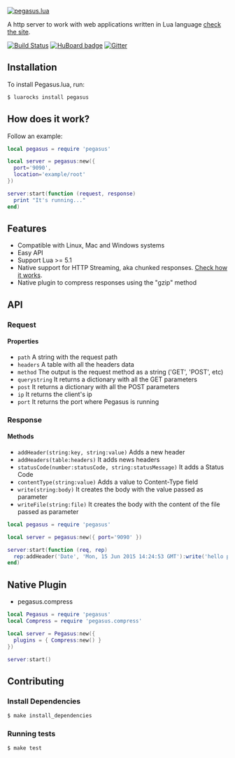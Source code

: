 [![pegasus.lua](http://evandrolg.github.io/pegasus.lua/pegasus.lua.svg)](http://evandrolg.github.io/pegasus.lua)

A http server to work with web applications written in Lua language [check the site](http://evandrolg.github.io/pegasus.lua).

[![Build
Status](https://travis-ci.org/EvandroLG/pegasus.lua.svg?branch=master)](https://travis-ci.org/EvandroLG/pegasus.lua)
[![HuBoard
badge](http://img.shields.io/badge/Hu-Board-7965cc.svg)](https://huboard.com/EvandroLG/pegasus.lua)
[![Gitter](https://badges.gitter.im/Join%20Chat.svg)](https://gitter.im/EvandroLG/pegasus.lua?utm_source=badge&utm_medium=badge&utm_campaign=pr-badge&utm_content=badge)

## Installation
To install Pegasus.lua, run:
```sh
$ luarocks install pegasus
```

## How does it work?
Follow an example:
```lua
local pegasus = require 'pegasus'

local server = pegasus:new({
  port='9090',
  location='example/root'
})

server:start(function (request, response)
  print "It's running..."
end)
```

## Features
- Compatible with Linux, Mac and Windows systems
- Easy API
- Support Lua >= 5.1
- Native support for HTTP Streaming, aka chunked responses. [Check how it works](https://github.com/EvandroLG/pegasus.lua/blob/master/example/app_stream.lua).
- Native plugin to compress responses using the "gzip" method

## API
### Request
#### Properties
* `path` A string with the request path
* `headers` A table with all the headers data
* `method` The output is the request method as a string ('GET', 'POST', etc)
* `querystring` It returns a dictionary with all the GET parameters
* `post` It returns a dictionary with all the POST parameters
* `ip` It returns the client's ip
* `port` It returns the port where Pegasus is running

### Response
#### Methods
* `addHeader(string:key, string:value)` Adds a new header
* `addHeaders(table:headers)` It adds news headers
* `statusCode(number:statusCode, string:statusMessage)` It adds a Status Code
* `contentType(string:value)` Adds a value to Content-Type field
* `write(string:body)` It creates the body with the value passed as
  parameter
* `writeFile(string:file)` It creates the body with the content of the
  file passed as parameter

```lua
local pegasus = require 'pegasus'

local server = pegasus:new({ port='9090' })

server:start(function (req, rep)
  rep:addHeader('Date', 'Mon, 15 Jun 2015 14:24:53 GMT'):write('hello pegasus world!')
end)
```

## Native Plugin
* pegasus.compress
```lua
local Pegasus = require 'pegasus'
local Compress = require 'pegasus.compress'

local server = Pegasus:new({
  plugins = { Compress:new() }
})

server:start()
```

## Contributing

### Install Dependencies

```sh
$ make install_dependencies
```

### Running tests

```sh
$ make test
```


